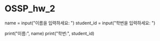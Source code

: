 # OSSP_hw_2
name = input("이름을 입력하세요: ")
student_id = input("학번을 입력하세요: ")

print("이름:", name)
print("학번:", student_id)

